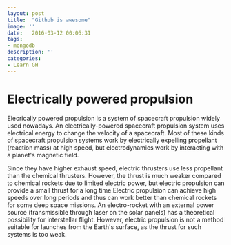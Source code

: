 ```yaml
---
layout: post
title:  "Github is awesome"
image: ''
date:   2016-03-12 00:06:31
tags:
- mongodb
description: ''
categories:
- Learn GH 
---
```


# Electrically powered propulsion

Elecrically powered propulsion is a system of spacecraft propulsion widely used nowadays. An electrically-powered spacecraft propulsion system uses electrical energy to change the velocity of a spacecraft. Most of these kinds of spacecraft propulsion systems work by electrically expelling propellant (reaction mass) at high speed, but electrodynamics work by interacting with a planet's magnetic field.

Since they have higher exhaust speed, electric thrusters use less propellant than the chemical thrusters. However, the thrust is much weaker compared to chemical rockets due to limited electric power, but electric propulsion can provide a small thrust for a long time.Electric propulsion can achieve high speeds over long periods and thus can work better than chemical rockets for some deep space missions. An electro-rocket with an external power source (transmissible through laser on the solar panels) has a theoretical possibility for interstellar flight. However, electric propulsion is not a method suitable for launches from the Earth's surface, as the thrust for such systems is too weak.
